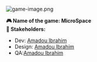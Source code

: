 ![game-image.png](./game-image.png)

**🎮️ Name of the game:  MicroSpace\
👥 Stakeholders:**

* Dev: [Amadou Ibrahim](https://github.com/yocosaka)
* Design: [Amadou Ibrahim](https://github.com/yocosaka)
* QA:[Amadou Ibrahim](https://github.com/yocosaka)

